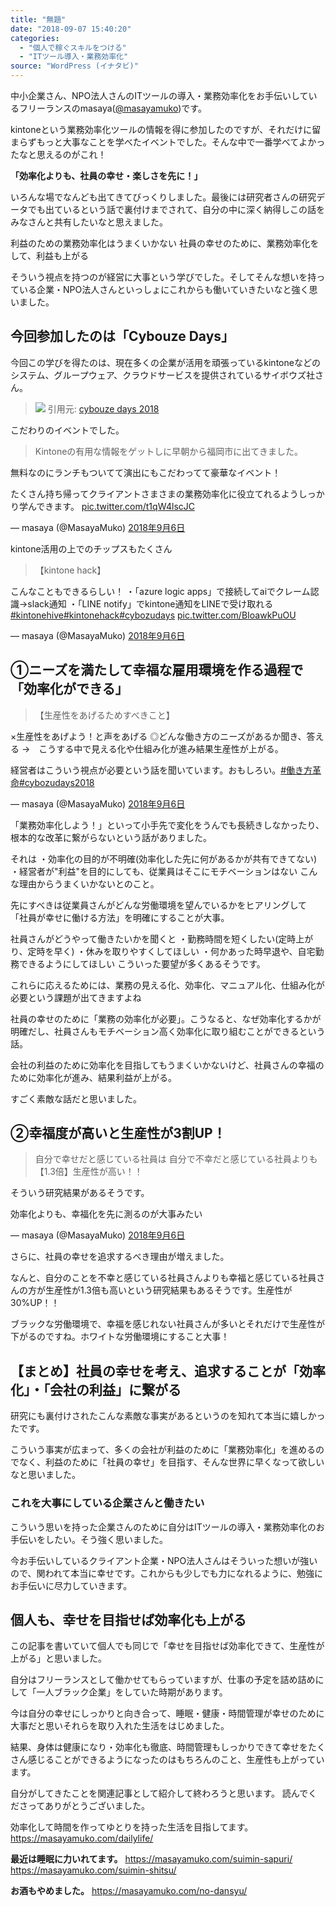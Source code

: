 ```yaml
---
title: "無題"
date: "2018-09-07 15:40:20"
categories:
  - "個人で稼ぐスキルをつける"
  - "ITツール導入・業務効率化"
source: "WordPress (イナタビ)"
---
```


中小企業さん、NPO法人さんのITツールの導入・業務効率化をお手伝いしているフリーランスのmasaya([@masayamuko](https://twitter.com/MasayaMuko))です。

kintoneという業務効率化ツールの情報を得に参加したのですが、それだけに留まらずもっと大事なことを学べたイベントでした。そんな中で一番学べてよかったなと思えるのがこれ！

**「効率化よりも、社員の幸せ・楽しさを先に！」**

いろんな場でなんども出てきてびっくりしました。最後には研究者さんの研究データでも出ているという話で裏付けまでされて、自分の中に深く納得しこの話をみなさんと共有したいなと思えました。

利益のための業務効率化はうまくいかない
社員の幸せのために、業務効率化をして、利益も上がる

そういう視点を持つのが経営に大事という学びでした。そしてそんな想いを持っている企業・NPO法人さんといっしょにこれからも働いていきたいなと強く思いました。

## 今回参加したのは「Cybouze Days」

今回この学びを得たのは、現在多くの企業が活用を頑張っているkintoneなどのシステム、グループウェア、クラウドサービスを提供されているサイボウズ社さん。

> ![](https://masayamuko.com/wp/wp-content/uploads/2018/09/スクリーンショット-2018-09-07-14.10.52-1024x700.png)
引用元: [cybouze days 2018](https://cybozuconf.com/)

こだわりのイベントでした。
> Kintoneの有用な情報をゲットしに早朝から福岡市に出てきました。

無料なのにランチもついてて演出にもこだわってて豪華なイベント！

たくさん持ち帰ってクライアントさまさまの業務効率化に役立てれるようしっかり学んできます。 [pic.twitter.com/t1qW4lscJC](https://t.co/t1qW4lscJC)

— masaya (@MasayaMuko) [2018年9月6日](https://twitter.com/MasayaMuko/status/1037547136307494913?ref_src=twsrc%5Etfw)

kintone活用の上でのチップスもたくさん
> 【kintone hack】

こんなこともできるらしい！
・「azure logic apps」で接続してaiでクレーム認識→slack通知
・「LINE notify」でkintone通知をLINEで受け取れる[#kintonehive](https://twitter.com/hashtag/kintonehive?src=hash&ref_src=twsrc%5Etfw)[#kintonehack](https://twitter.com/hashtag/kintonehack?src=hash&ref_src=twsrc%5Etfw)[#cybozudays](https://twitter.com/hashtag/cybozudays?src=hash&ref_src=twsrc%5Etfw) [pic.twitter.com/BIoawkPuOU](https://t.co/BIoawkPuOU)

— masaya (@MasayaMuko) [2018年9月6日](https://twitter.com/MasayaMuko/status/1037581404148645888?ref_src=twsrc%5Etfw)

## ①ニーズを満たして幸福な雇用環境を作る過程で「効率化ができる」

> 【生産性をあげるためすべきこと】

×生産性をあげよう！と声をあげる
◎どんな働き方のニーズがあるか聞き、答える
→　こうする中で見える化や仕組み化が進み結果生産性が上がる。

経営者はこういう視点が必要という話を聞いています。おもしろい。[#働き方革命](https://twitter.com/hashtag/%E5%83%8D%E3%81%8D%E6%96%B9%E9%9D%A9%E5%91%BD?src=hash&ref_src=twsrc%5Etfw)[#cybozudays2018](https://twitter.com/hashtag/cybozudays2018?src=hash&ref_src=twsrc%5Etfw)

— masaya (@MasayaMuko) [2018年9月6日](https://twitter.com/MasayaMuko/status/1037526116129419265?ref_src=twsrc%5Etfw)

「業務効率化しよう！」といって小手先で変化をうんでも長続きしなかったり、根本的な改革に繋がらないという話がありました。

それは
・効率化の目的が不明確(効率化した先に何があるかが共有できてない)
・経営者が"利益"を目的にしても、従業員はそこにモチベーションはない
こんな理由からうまくいかないとのこと。

先にすべきは従業員さんがどんな労働環境を望んでいるかをヒアリングして
「社員が幸せに働ける方法」を明確にすることが大事。

社員さんがどうやって働きたいかを聞くと
・勤務時間を短くしたい(定時上がり、定時を早く)
・休みを取りやすくしてほしい
・何かあった時早退や、自宅勤務できるようにしてほしい
こういった要望が多くあるそうです。

これらに応えるためには、業務の見える化、効率化、マニュアル化、仕組み化が必要という課題が出てきますよね

社員の幸せのために「業務の効率化が必要」。こうなると、なぜ効率化するかが明確だし、社員さんもモチベーション高く効率化に取り組むことができるという話。

会社の利益のために効率化を目指してもうまくいかないけど、社員さんの幸福のために効率化が進み、結果利益が上がる。

すごく素敵な話だと思いました。

## ②幸福度が高いと生産性が3割UP！

> 自分で幸せだと感じている社員は
自分で不幸だと感じている社員よりも
【1.3倍】生産性が高い！！

そういう研究結果があるそうです。

効率化よりも、幸福化を先に測るのが大事みたい

— masaya (@MasayaMuko) [2018年9月6日](https://twitter.com/MasayaMuko/status/1037608187095003136?ref_src=twsrc%5Etfw)

さらに、社員の幸せを追求するべき理由が増えました。

なんと、自分のことを不幸と感じている社員さんよりも幸福と感じている社員さんの方が生産性が1.3倍も高いという研究結果もあるそうです。生産性が30%UP！！

ブラックな労働環境で、幸福を感じれない社員さんが多いとそれだけで生産性が下がるのですね。ホワイトな労働環境にすること大事！

## 【まとめ】社員の幸せを考え、追求することが「効率化」・「会社の利益」に繋がる

研究にも裏付けされたこんな素敵な事実があるというのを知れて本当に嬉しかったです。

こういう事実が広まって、多くの会社が利益のために「業務効率化」を進めるのでなく、利益のために「社員の幸せ」を目指す、そんな世界に早くなって欲しいなと思いました。

### これを大事にしている企業さんと働きたい

こういう思いを持った企業さんのために自分はITツールの導入・業務効率化のお手伝いをしたい。そう強く思いました。

今お手伝いしているクライアント企業・NPO法人さんはそういった想いが強いので、関われて本当に幸せです。これからも少しでも力になれるように、勉強にお手伝いに尽力していきます。

## 個人も、幸せを目指せば効率化も上がる

この記事を書いていて個人でも同じで「幸せを目指せば効率化できて、生産性が上がる」と思いました。

自分はフリーランスとして働かせてもらっていますが、仕事の予定を詰め詰めにして「一人ブラック企業」をしていた時期があります。

今は自分の幸せにしっかりと向き合って、睡眠・健康・時間管理が幸せのために大事だと思いそれらを取り入れた生活をはじめました。

結果、身体は健康になり・効率化も徹底、時間管理もしっかりできて幸せをたくさん感じることができるようになったのはもちろんのこと、生産性も上がっています。

自分がしてきたことを関連記事として紹介して終わろうと思います。
読んでくださってありがとうございました。

効率化して時間を作ってゆとりを持った生活を目指してます。
https://masayamuko.com/dailylife/

**最近は睡眠に力いれてます。**
https://masayamuko.com/suimin-sapuri/
https://masayamuko.com/suimin-shitsu/

**お酒もやめました。**
https://masayamuko.com/no-dansyu/